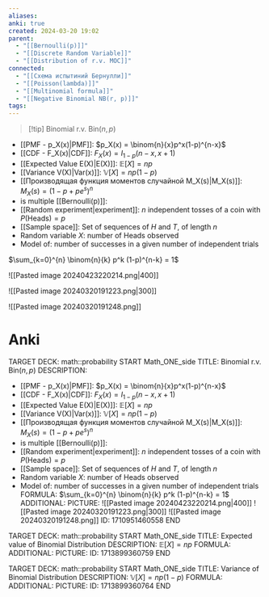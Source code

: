 ```yaml
---
aliases: 
anki: true
created: 2024-03-20 19:02
parent:
  - "[[Bernoulli(p)]]"
  - "[[Discrete Random Variable]]"
  - "[[Distribution of r.v. MOC]]"
connected:
  - "[[Схема испытиний Бернулли]]"
  - "[[Poisson(lambda)]]"
  - "[[Multinomial formula]]"
  - "[[Negative Binomial NB(r, p)]]"
tags:
---
```


> [!tip] Binomial r.v.  $\text{Bin}(n, p)$
- [[PMF - p_X(x)|PMF]]: $p_X(x) = \binom{n}{x}p^x(1-p)^{n-x}$
- [[CDF - F_X(x)|CDF]]: $F_X(x) = I_{1-p}(n-x, x+1)$
- [[Expected Value E(X)|E(X)]]: $\mathbb{E}[X] = np$
- [[Variance V(X)|Var(x)]]: $\mathbb{V}[X] = np(1-p)$
- [[Производящая функция моментов случайной M_X(s)|M_X(s)]]: $M_X(s) = (1-p+pe^s)^n$  
- is multiple [[Bernoulli(p)]]:
- [[Random experiment|experiment]]: $n$ independent tosses of a coin with $P(\text{Heads}) = p$
- [[Sample space]]: Set of sequences of $H$ and $T$, of length $n$
- Random variable $X$: number of Heads observed
- Model of: number of successes in a given number of independent trials

$\sum_{k=0}^{n} \binom{n}{k} p^k (1-p)^{n-k} = 1$

![[Pasted image 20240423220214.png|400]]

![[Pasted image 20240320191223.png|300]]

![[Pasted image 20240320191248.png]]

# Anki
TARGET DECK: math::probability
START
Math_ONE_side
TITLE: Binomial r.v.  $\text{Bin}(n, p)$
DESCRIPTION: 
- [[PMF - p_X(x)|PMF]]: $p_X(x) = \binom{n}{x}p^x(1-p)^{n-x}$
- [[CDF - F_X(x)|CDF]]: $F_X(x) = I_{1-p}(n-x, x+1)$
- [[Expected Value E(X)|E(X)]]: $\mathbb{E}[X] = np$
- [[Variance V(X)|Var(x)]]: $\mathbb{V}[X] = np(1-p)$
- [[Производящая функция моментов случайной M_X(s)|M_X(s)]]: $M_X(s) = (1-p+pe^s)^n$  
- is multiple [[Bernoulli(p)]]:
- [[Random experiment|experiment]]: $n$ independent tosses of a coin with $P(\text{Heads}) = p$
- [[Sample space]]: Set of sequences of $H$ and $T$, of length $n$
- Random variable $X$: number of Heads observed
- Model of: number of successes in a given number of independent trials
FORMULA: 
$\sum_{k=0}^{n} \binom{n}{k} p^k (1-p)^{n-k} = 1$
ADDITIONAL:
PICTURE:
![[Pasted image 20240423220214.png|400]]
![[Pasted image 20240320191223.png|300]]
![[Pasted image 20240320191248.png]]
ID: 1710951460558
END

TARGET DECK: math::probability
START
Math_ONE_side
TITLE: Expected value of Binomial Distribution
DESCRIPTION: $\mathbb{E}[X] = np$
FORMULA: 
ADDITIONAL:
PICTURE:
ID: 1713899360759
END

TARGET DECK: math::probability
START
Math_ONE_side
TITLE: Variance of Binomial Distribution
DESCRIPTION: $\mathbb{V}[X] = np(1-p)$
FORMULA: 
ADDITIONAL:
PICTURE:
ID: 1713899360764
END